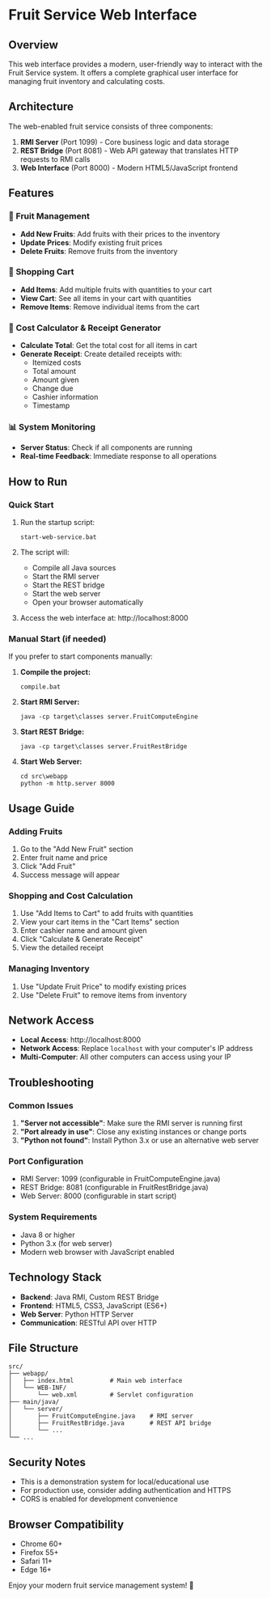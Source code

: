 # Fruit Service Web Interface

## Overview
This web interface provides a modern, user-friendly way to interact with the Fruit Service system. It offers a complete graphical user interface for managing fruit inventory and calculating costs.

## Architecture
The web-enabled fruit service consists of three components:

1. **RMI Server** (Port 1099) - Core business logic and data storage
2. **REST Bridge** (Port 8081) - Web API gateway that translates HTTP requests to RMI calls
3. **Web Interface** (Port 8000) - Modern HTML5/JavaScript frontend

## Features

### 🍎 Fruit Management
- **Add New Fruits**: Add fruits with their prices to the inventory
- **Update Prices**: Modify existing fruit prices
- **Delete Fruits**: Remove fruits from the inventory

### 🛒 Shopping Cart
- **Add Items**: Add multiple fruits with quantities to your cart
- **View Cart**: See all items in your cart with quantities
- **Remove Items**: Remove individual items from the cart

### 🧾 Cost Calculator & Receipt Generator
- **Calculate Total**: Get the total cost for all items in cart
- **Generate Receipt**: Create detailed receipts with:
  - Itemized costs
  - Total amount
  - Amount given
  - Change due
  - Cashier information
  - Timestamp

### 📊 System Monitoring
- **Server Status**: Check if all components are running
- **Real-time Feedback**: Immediate response to all operations

## How to Run

### Quick Start
1. Run the startup script:
   ```batch
   start-web-service.bat
   ```

2. The script will:
   - Compile all Java sources
   - Start the RMI server
   - Start the REST bridge
   - Start the web server
   - Open your browser automatically

3. Access the web interface at: http://localhost:8000

### Manual Start (if needed)
If you prefer to start components manually:

1. **Compile the project:**
   ```batch
   compile.bat
   ```

2. **Start RMI Server:**
   ```batch
   java -cp target\classes server.FruitComputeEngine
   ```

3. **Start REST Bridge:**
   ```batch
   java -cp target\classes server.FruitRestBridge
   ```

4. **Start Web Server:**
   ```batch
   cd src\webapp
   python -m http.server 8000
   ```

## Usage Guide

### Adding Fruits
1. Go to the "Add New Fruit" section
2. Enter fruit name and price
3. Click "Add Fruit"
4. Success message will appear

### Shopping and Cost Calculation
1. Use "Add Items to Cart" to add fruits with quantities
2. View your cart items in the "Cart Items" section
3. Enter cashier name and amount given
4. Click "Calculate & Generate Receipt"
5. View the detailed receipt

### Managing Inventory
1. Use "Update Fruit Price" to modify existing prices
2. Use "Delete Fruit" to remove items from inventory

## Network Access
- **Local Access**: http://localhost:8000
- **Network Access**: Replace `localhost` with your computer's IP address
- **Multi-Computer**: All other computers can access using your IP

## Troubleshooting

### Common Issues
1. **"Server not accessible"**: Make sure the RMI server is running first
2. **"Port already in use"**: Close any existing instances or change ports
3. **"Python not found"**: Install Python 3.x or use an alternative web server

### Port Configuration
- RMI Server: 1099 (configurable in FruitComputeEngine.java)
- REST Bridge: 8081 (configurable in FruitRestBridge.java)
- Web Server: 8000 (configurable in start script)

### System Requirements
- Java 8 or higher
- Python 3.x (for web server)
- Modern web browser with JavaScript enabled

## Technology Stack
- **Backend**: Java RMI, Custom REST Bridge
- **Frontend**: HTML5, CSS3, JavaScript (ES6+)
- **Web Server**: Python HTTP Server
- **Communication**: RESTful API over HTTP

## File Structure
```
src/
├── webapp/
│   ├── index.html          # Main web interface
│   └── WEB-INF/
│       └── web.xml         # Servlet configuration
├── main/java/
│   └── server/
│       ├── FruitComputeEngine.java    # RMI server
│       ├── FruitRestBridge.java       # REST API bridge
│       └── ...
└── ...
```

## Security Notes
- This is a demonstration system for local/educational use
- For production use, consider adding authentication and HTTPS
- CORS is enabled for development convenience

## Browser Compatibility
- Chrome 60+
- Firefox 55+
- Safari 11+
- Edge 16+

Enjoy your modern fruit service management system! 🎉

